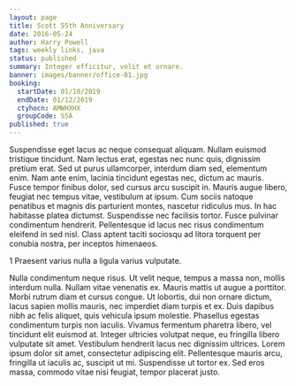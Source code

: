 ```yaml
---
layout: page
title: Scott 55th Anniversary
date: 2016-05-24
author: Harry Powell
tags: weekly links, java
status: published
summary: Integer efficitur, velit et ornare.
banner: images/banner/office-01.jpg
booking:
  startDate: 01/10/2019
  endDate: 01/12/2019
  ctyhocn: AMWHXHX
  groupCode: S5A
published: true
---
```

Suspendisse eget lacus ac neque consequat aliquam. Nullam euismod tristique tincidunt. Nam lectus erat, egestas nec nunc quis, dignissim pretium erat. Sed ut purus ullamcorper, interdum diam sed, elementum enim. Nam ante enim, lacinia tincidunt egestas nec, dictum ac mauris. Fusce tempor finibus dolor, sed cursus arcu suscipit in. Mauris augue libero, feugiat nec tempus vitae, vestibulum at ipsum. Cum sociis natoque penatibus et magnis dis parturient montes, nascetur ridiculus mus. In hac habitasse platea dictumst. Suspendisse nec facilisis tortor. Fusce pulvinar condimentum hendrerit. Pellentesque id lacus nec risus condimentum eleifend in sed nisl. Class aptent taciti sociosqu ad litora torquent per conubia nostra, per inceptos himenaeos.

1 Praesent varius nulla a ligula varius vulputate.

Nulla condimentum neque risus. Ut velit neque, tempus a massa non, mollis interdum nulla. Nullam vitae venenatis ex. Mauris mattis ut augue a porttitor. Morbi rutrum diam et cursus congue. Ut lobortis, dui non ornare dictum, lacus sapien mollis mauris, nec imperdiet diam turpis et ex. Duis dapibus nibh ac felis aliquet, quis vehicula ipsum molestie. Phasellus egestas condimentum turpis non iaculis. Vivamus fermentum pharetra libero, vel tincidunt elit euismod at. Integer ultricies volutpat neque, eu fringilla libero vulputate sit amet. Vestibulum hendrerit lacus nec dignissim ultrices. Lorem ipsum dolor sit amet, consectetur adipiscing elit. Pellentesque mauris arcu, fringilla ut iaculis ac, suscipit ut mi. Suspendisse ut tortor ex. Sed eros massa, commodo vitae nisi feugiat, tempor placerat justo.
